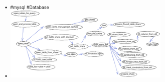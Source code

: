 - #mysql #Database
- ![open_tables_for_query.svg](../assets/open_tables_for_query_1647270732652_0.svg)